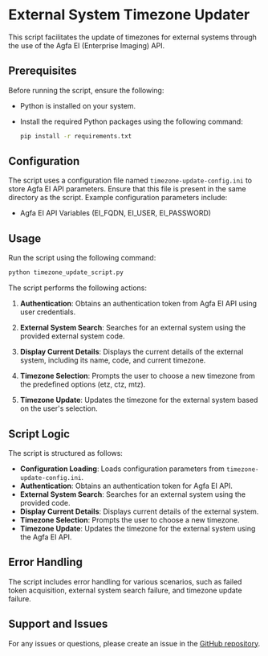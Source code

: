 # External System Timezone Updater

This script facilitates the update of timezones for external systems through the use of the Agfa EI (Enterprise Imaging) API.

## Prerequisites

Before running the script, ensure the following:

- Python is installed on your system.
- Install the required Python packages using the following command:

  ```bash
  pip install -r requirements.txt
  ```

## Configuration

The script uses a configuration file named `timezone-update-config.ini` to store Agfa EI API parameters. Ensure that this file is present in the same directory as the script. Example configuration parameters include:

- Agfa EI API Variables (EI_FQDN, EI_USER, EI_PASSWORD)

## Usage

Run the script using the following command:

```bash
python timezone_update_script.py
```

The script performs the following actions:

1. **Authentication**: Obtains an authentication token from Agfa EI API using user credentials.

2. **External System Search**: Searches for an external system using the provided external system code.

3. **Display Current Details**: Displays the current details of the external system, including its name, code, and current timezone.

4. **Timezone Selection**: Prompts the user to choose a new timezone from the predefined options (etz, ctz, mtz).

5. **Timezone Update**: Updates the timezone for the external system based on the user's selection.

## Script Logic

The script is structured as follows:

- **Configuration Loading**: Loads configuration parameters from `timezone-update-config.ini`.
- **Authentication**: Obtains an authentication token for Agfa EI API.
- **External System Search**: Searches for an external system using the provided code.
- **Display Current Details**: Displays current details of the external system.
- **Timezone Selection**: Prompts the user to choose a new timezone.
- **Timezone Update**: Updates the timezone for the external system using the Agfa EI API.

## Error Handling

The script includes error handling for various scenarios, such as failed token acquisition, external system search failure, and timezone update failure.

## Support and Issues

For any issues or questions, please create an issue in the [GitHub repository](https://github.com/mrjmc99/agfa-ei-external-system-timezone-update).
